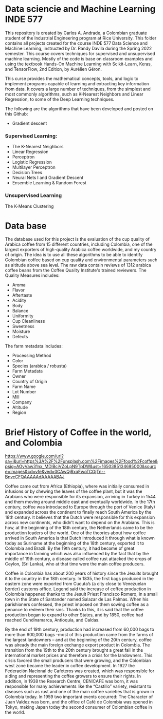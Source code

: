 # Data sciencie and Machine Learning INDE 577

This repository is created by Carlos A. Andrade, a Colombian graduate student of the Industrial Engineering program at Rice University. This folder contains all projects created for the course INDE 577 Data Science and Machine Learning, instructed by Dr. Randy Davila during the Spring 2022 semester. This course covers techniques for supervised and unsupervised machine learning. Mostly of the code is base on classroom examples and using the textbook Hands-On Machine Learning with Scikit-Learn, Keras, and TensorFlow, 2nd Edition, by Aurélien Géron.

This curse provides the mathematical concepts, tools, and logic to implement programs capable of learning and extracting key information from data. It covers a large number of techniques, from the simplest and most commonly algorithms, such as K-Nearest Neighbors and Linear Regression, to some of the Deep Learning techniques. 

The following are the algorithms that have been developed and posted on this Github:
- Gradient descent
### Supervised Learning:
  
- The K-Nearest Neighbors
- Linear Regression
- Perceptron
- Logistic Regression
- Multilayer Perceptron
- Decision Trees
- Neural Nets I and Gradient Descent
- Ensemble Learning & Random Forest
  
### Unsupervised Learning
  The K-Means Clustering
  
# Data base

The database used for this project is the evaluation of the cup quality of Arabica coffee from 15 different countries, including Colombia, one of the largest exporters of high-quality Arabica coffee worldwide, and my country of origin. The idea is to use all these algorithms to be able to identify Colombian coffee based on cup quality and environmental parameters such as altitude above sea level. The raw data contain reviews of 1312 arabica coffee beans from the Coffee Quality Institute's trained reviewers. The Quality Measures includes:

- Aroma
- Flavor
- Aftertaste
- Acidity
- Body
- Balance
- Uniformity
- Cup Cleanliness
- Sweetness
- Moisture
- Defects

The farm metadata includes: 
- Processing Method
- Color
- Species (arabica / robusta)
- Farm Metadata
- Owner
- Country of Origin
- Farm Name
- Lot Number
- Mill
- Company
- Altitude
- Region

# Brief History of Coffee in the world, and Colombia

https://www.google.com/url?sa=i&url=https%3A%2F%2Funsplash.com%2Fimages%2Ffood%2Fcoffee&psig=AOvVaw31nx_MDlBciVZoLpN9TpDW&ust=1650385134685000&source=images&cd=vfe&ved=0CAwQjRxqFwoTCOjTn--BnvcCFQAAAAAdAAAAABAJ

Coffee came out from Africa (Ethiopia), where was initially consumed in infusions or by chewing the leaves of the coffee plant, but it was the Arabians who were responsible for its expansion, arriving in Turkey in 1544 and them moving around middle east and eventually worldwide. In the 17th century, coffee was introduced to Europe through the port of Venice (Italy) and expanded across the continent to finally reach South America by the 18th century. It believes that the Dutch were responsible for this expansion across new continents, who didn’t want to depend on the Arabians. This is how, at the beginning of the 18th century, the Netherlands came to be the production leaders of the world.  One of the theories about how coffee arrived in South America is that Dutch introduced it through what is known today as Suriname at the beginning of the 18th century, exported it to Colombia and Brazil. By the 19th century, it had become of great importance in farming which was also influenced by the fact that by the middle of 19th century, a disease called coffee rust attacked the crops of Ceylon, (Sri Lanka), who at that time were the main coffee producers.

Coffee in Colombia has about 200 years of history since the Jesuits brought it to the country in the 18th century. In 1835, the first bags produced in the eastern zone were exported from Cucuta’s (a city close to Venezuelan border) customs office. Legend said the increase of coffee production in Colombia happened thanks to the Jesuit Priest Francisco Romero, in a small town in the State of Santander named Salazar de Las Palmas. When his parishioners confessed, the priest imposed on them sowing coffee as a penance to redeem their sins. Thanks to this, it is said that the coffee production began to expand to other States, and by 1850, coffee had reached Cundinamarca, Antioquia, and Caldas.

By the end of 19th century, production had increased from 60,000 bags to more than 600,000 bags –most of this production came from the farms of the largest landowners – and at the beginning of the 20th century, coffee was already the main foreign exchange export product in Colombia. The transition from the 19th to the 20th century brought a great fall in the international market prices and therefore a crisis for the landowners. This crisis favored the small producers that were growing, and the Colombian west zone became the leader in coffee development. In 1927 the Federación Nacional de Cafeteros was created, which was responsible for aiding and representing the coffee growers to ensure their rights. In addition, in 1938 the Research Centre, CENICAFE was born, it was responsible for many achievements like the “Castillo” variety, resistant to diseases such as rust and one of the main coffee varieties that is grown in Colombia today. In 1959 two important events occurred: The Character of Juan Valdez was born, and the office of Café de Colombia was opened in Tokyo, making Japan today the second consumer of Colombian coffee in the world.


